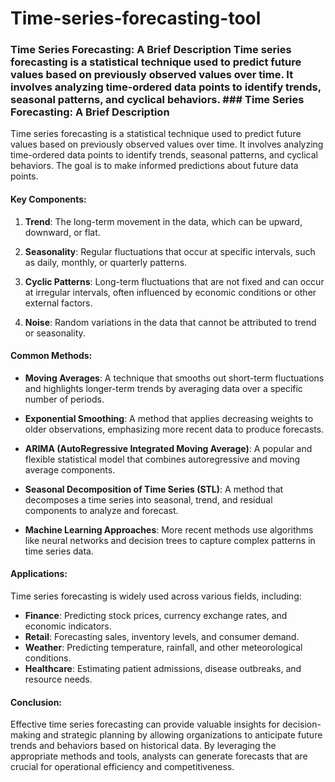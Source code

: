 # Time-series-forecasting-tool
### Time Series Forecasting: A Brief Description  Time series forecasting is a statistical technique used to predict future values based on previously observed values over time. It involves analyzing time-ordered data points to identify trends, seasonal patterns, and cyclical behaviors. ### Time Series Forecasting: A Brief Description

Time series forecasting is a statistical technique used to predict future values based on previously observed values over time. It involves analyzing time-ordered data points to identify trends, seasonal patterns, and cyclical behaviors. The goal is to make informed predictions about future data points.

#### Key Components:

1. **Trend**: The long-term movement in the data, which can be upward, downward, or flat.

2. **Seasonality**: Regular fluctuations that occur at specific intervals, such as daily, monthly, or quarterly patterns.

3. **Cyclic Patterns**: Long-term fluctuations that are not fixed and can occur at irregular intervals, often influenced by economic conditions or other external factors.

4. **Noise**: Random variations in the data that cannot be attributed to trend or seasonality.

#### Common Methods:

- **Moving Averages**: A technique that smooths out short-term fluctuations and highlights longer-term trends by averaging data over a specific number of periods.

- **Exponential Smoothing**: A method that applies decreasing weights to older observations, emphasizing more recent data to produce forecasts.

- **ARIMA (AutoRegressive Integrated Moving Average)**: A popular and flexible statistical model that combines autoregressive and moving average components.

- **Seasonal Decomposition of Time Series (STL)**: A method that decomposes a time series into seasonal, trend, and residual components to analyze and forecast.

- **Machine Learning Approaches**: More recent methods use algorithms like neural networks and decision trees to capture complex patterns in time series data.

#### Applications:

Time series forecasting is widely used across various fields, including:

- **Finance**: Predicting stock prices, currency exchange rates, and economic indicators.
- **Retail**: Forecasting sales, inventory levels, and consumer demand.
- **Weather**: Predicting temperature, rainfall, and other meteorological conditions.
- **Healthcare**: Estimating patient admissions, disease outbreaks, and resource needs.

#### Conclusion:

Effective time series forecasting can provide valuable insights for decision-making and strategic planning by allowing organizations to anticipate future trends and behaviors based on historical data. By leveraging the appropriate methods and tools, analysts can generate forecasts that are crucial for operational efficiency and competitiveness.
